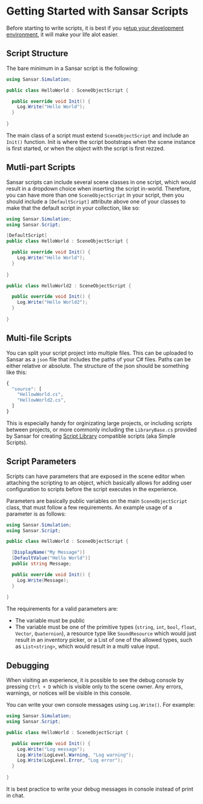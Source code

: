 # Getting Started with Sansar Scripts

Before starting to write scripts, it is best if you s[etup your development environment](vscode.md), it will make your life alot easier.

## Script Structure

The bare minimum in a Sansar script is the following:

```csharp
using Sansar.Simulation;

public class HelloWorld : SceneObjectScript {

  public override void Init() {
    Log.Write("Hello World");
  }
  
}
```

The main class of a script must extend `SceneObjectScript` and include an `Init()` function. Init is where the script bootstraps when the scene instance is first started, or when the object with the script is first rezzed.

## Mutli-part Scripts

Sansar scripts can include several scene classes in one script, which would result in a dropdown choice when inserting the script in-world. Therefore, you can have more than one `SceneObjectScript` in your script, then you should include a `[DefaultScript]` attribute above one of your classes to make that the default script in your collection, like so:

```csharp
using Sansar.Simulation;
using Sansar.Script;

[DefaultScript]
public class HelloWorld : SceneObjectScript {

  public override void Init() {
    Log.Write("Hello World");
  }
  
}

public class HelloWorld2 : SceneObjectScript {

  public override void Init() {
    Log.Write("Hello World2");
  }
  
}
```

## Multi-file Scripts

You can split your script project into multiple files. This can be uploaded to Sansar as a `json` file that includes the paths of your C# files. Paths can be either relative or absolute. The structure of the json should be something like this:

```javascript
{
  "source": [
    "HellowWorld.cs",
    "HellowWorld2.cs",
  ]
}
```

This is especially handy for orginizating large projects, or including scripts between projects, or more commonly including the `LibraryBase.cs` provided by Sansar for creating [Script Library](simple-scripts.md) compatible scripts (aka Simple Scripts).

## Script Parameters

Scripts can have parameters that are exposed in the scene editor when attaching the scripting to an object, which basically allows for adding user configuration to scripts before the script executes in the experience.

Parameters are basically public variables on the main `SceneObjectScript` class, that must follow a few requirements. An example usage of a parameter is as follows:

```csharp
using Sansar.Simulation;
using Sansar.Script;

public class HelloWorld : SceneObjectScript {

  [DisplayName("My Message")]
  [DefaultValue("Hello World")]
  public string Message;

  public override void Init() {
    Log.Write(Message);
  }
  
}
```

The requirements for a valid parameters are:
- The variable must be public
- The variable must be one of the primitive types (`string`, `int`, `bool`, `float`, `Vector`, `Quaternion`), a resource type like `SoundResource` which would just result in an inventory picker, or a List of one of the allowed types, such as `List<string>`, which would result in a multi value input.

## Debugging

When visiting an experience, it is possible to see the debug console by pressing `Ctrl + D` which is visible only to the scene owner. Any errors, warnings, or notices will be visible in this console.

You can write your own console messages using `Log.Write()`. For example:

```csharp
using Sansar.Simulation;
using Sansar.Script;

public class HelloWorld : SceneObjectScript {

  public override void Init() {
    Log.Write("Log message");
    Log.Write(LogLevel.Warning, "Log warning");
    Log.Write(LogLevel.Error, "Log error");
  }
  
}
```

It is best practice to write your debug messages in console instead of print in chat.